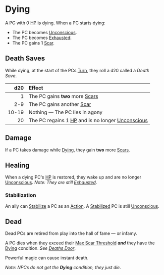 # Dying

A PC with 0 [HP](../../Player%20Characters/Derived%20Statistics/Health%20Points.md) is dying. When a PC starts dying:

- The PC becomes [Unconscious](Unconscious.md).
- The PC becomes [Exhausted](Exhausted.md).
- The PC gains 1 [Scar](../../Player%20Characters/Derived%20Statistics/Scars.md).

## Death Saves

While dying, at the start of the PCs [Turn](../Core%20Procedures/Turn.md), they roll a d20 called a *Death Save*.

|   d20 | Effect                                                                                                                                  |
| ----: | :-------------------------------------------------------------------------------------------------------------------------------------- |
|     1 | The PC gains **two** more [Scars](../../Player%20Characters/Derived%20Statistics/Scars.md)                                              |
|   2-9 | The PC gains another [Scar](../../Player%20Characters/Derived%20Statistics/Scars.md)                                                    |
| 10-19 | Nothing — The PC lies in agony                                                                                                          |
|    20 | The PC regains 1 [HP](../../Player%20Characters/Derived%20Statistics/Health%20Points.md) and is no longer [Unconscious](Unconscious.md) |

## Damage

If a PC takes damage while [Dying](Dying.md), they gain **two** more [Scars](../../Player%20Characters/Derived%20Statistics/Scars.md).

## Healing

When a dying PC's [HP](../../Player%20Characters/Derived%20Statistics/Health%20Points.md) is restored, they wake up and are no longer [Unconscious](Unconscious.md).
*Note: They are still [Exhausted](Exhausted.md)*.

### Stabilization

An ally can [Stabilize](Stabilized.md) a PC as an [Action](../Core%20Procedures/Action.md). A [Stabilized](Stabilized.md) PC is still [Unconscious](Unconscious.md).

## Dead

Dead PCs are retired from play into the hall of fame — or infamy.

A PC dies when they exceed their [Max Scar Threshold](../../Player%20Characters/Derived%20Statistics/Scars.md#Max%20Scar%20Threshold) ***and*** they have the [Dying](Dying.md) condition.
*See [Deaths Door](Deaths%20Door.md)*.

Powerful magic can cause instant death.

*Note: NPCs do not get the **Dying** condition, they just die*.
